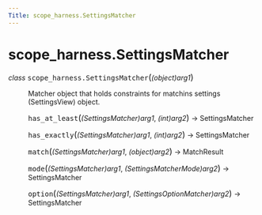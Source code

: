 ```yaml
---
Title: scope_harness.SettingsMatcher
---
```


# scope_harness.SettingsMatcher

<dl class="class">
<dt id="scope_harness.SettingsMatcher">
<em class="property">class </em><tt class="descclassname">scope_harness.</tt><tt class="descname">SettingsMatcher</tt><big>(</big><em>(object)arg1</em><big>)</big><a class="headerlink" href="#scope_harness.SettingsMatcher" title="Permalink to this definition"></a></dt>
<dd><p>Matcher object that holds constraints for matchins settings (SettingsView) object.</p>
<dl class="method">
<dt id="scope_harness.SettingsMatcher.has_at_least">
<tt class="descname">has_at_least</tt><big>(</big><em>(SettingsMatcher)arg1</em>, <em>(int)arg2</em><big>)</big> &rarr; SettingsMatcher<a class="headerlink" href="#scope_harness.SettingsMatcher.has_at_least" title="Permalink to this definition"></a></dt>
<dd></dd></dl>
<dl class="method">
<dt id="scope_harness.SettingsMatcher.has_exactly">
<tt class="descname">has_exactly</tt><big>(</big><em>(SettingsMatcher)arg1</em>, <em>(int)arg2</em><big>)</big> &rarr; SettingsMatcher<a class="headerlink" href="#scope_harness.SettingsMatcher.has_exactly" title="Permalink to this definition"></a></dt>
<dd></dd></dl>
<dl class="method">
<dt id="scope_harness.SettingsMatcher.match">
<tt class="descname">match</tt><big>(</big><em>(SettingsMatcher)arg1</em>, <em>(object)arg2</em><big>)</big> &rarr; MatchResult<a class="headerlink" href="#scope_harness.SettingsMatcher.match" title="Permalink to this definition"></a></dt>
<dd></dd></dl>
<dl class="method">
<dt id="scope_harness.SettingsMatcher.mode">
<tt class="descname">mode</tt><big>(</big><em>(SettingsMatcher)arg1</em>, <em>(SettingsMatcherMode)arg2</em><big>)</big> &rarr; SettingsMatcher<a class="headerlink" href="#scope_harness.SettingsMatcher.mode" title="Permalink to this definition"></a></dt>
<dd></dd></dl>
<dl class="method">
<dt id="scope_harness.SettingsMatcher.option">
<tt class="descname">option</tt><big>(</big><em>(SettingsMatcher)arg1</em>, <em>(SettingsOptionMatcher)arg2</em><big>)</big> &rarr; SettingsMatcher<a class="headerlink" href="#scope_harness.SettingsMatcher.option" title="Permalink to this definition"></a></dt>
<dd></dd></dl>
</dd></dl>

